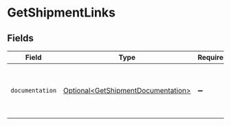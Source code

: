 # GetShipmentLinks


## Fields

| Field                                                                                  | Type                                                                                   | Required                                                                               | Description                                                                            |
| -------------------------------------------------------------------------------------- | -------------------------------------------------------------------------------------- | -------------------------------------------------------------------------------------- | -------------------------------------------------------------------------------------- |
| `documentation`                                                                        | [Optional\<GetShipmentDocumentation>](../../models/errors/GetShipmentDocumentation.md) | :heavy_minus_sign:                                                                     | The URL to the generic Mollie API error handling guide.                                |